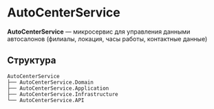 # AutoCenterService

**AutoCenterService** — микросервис для управления данными автосалонов (филиалы, локация, часы работы, контактные данные)

## Структура

```
AutoCenterService
├── AutoCenterService.Domain
├── AutoCenterService.Application
├── AutoCenterService.Infrastructure
└── AutoCenterService.API      
```
